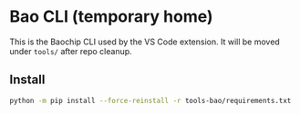 # Bao CLI (temporary home)

This is the Baochip CLI used by the VS Code extension. It will be moved under `tools/` after repo cleanup.

## Install
```bash
python -m pip install --force-reinstall -r tools-bao/requirements.txt
